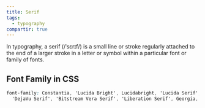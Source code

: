```yaml
---
title: Serif
tags:
  - typography
compartir: true
---
```


In typography, a serif (/ˈsɛrɪf/) is a small line or stroke regularly attached to the end of a larger stroke in a letter or symbol within a particular font or family of fonts.

## Font Family in CSS

```css
font-family: Constantia, 'Lucida Bright', Lucidabright, 'Lucida Serif', Lucida,
  'DejaVu Serif', 'Bitstream Vera Serif', 'Liberation Serif', Georgia, serif;
```
